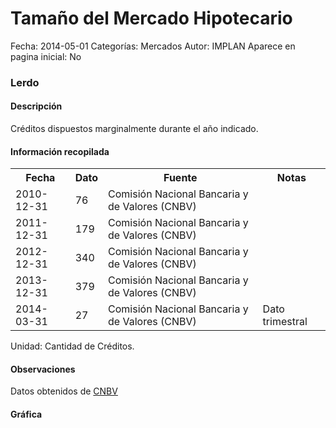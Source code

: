 Tamaño del Mercado Hipotecario
=====

Fecha: 2014-05-01
Categorías: Mercados
Autor: IMPLAN
Aparece en pagina inicial: No

### Lerdo

#### Descripción

Créditos dispuestos marginalmente durante el año indicado.

#### Información recopilada

<table class="table table-hover table-bordered">
  <tr><th>Fecha</th><th>Dato</th><th>Fuente</th><th>Notas</th></tr>
  <tr><td>2010-12-31</td><td>76</td><td>Comisión Nacional Bancaria y de Valores (CNBV)</td><td></td></tr>
  <tr><td>2011-12-31</td><td>179</td><td>Comisión Nacional Bancaria y de Valores (CNBV)</td><td></td></tr>
  <tr><td>2012-12-31</td><td>340</td><td>Comisión Nacional Bancaria y de Valores (CNBV)</td><td></td></tr>
  <tr><td>2013-12-31</td><td>379</td><td>Comisión Nacional Bancaria y de Valores (CNBV)</td><td></td></tr>
  <tr><td>2014-03-31</td><td>27</td><td>Comisión Nacional Bancaria y de Valores (CNBV)</td><td>Dato trimestral</td></tr>
</table>

Unidad: Cantidad de Créditos.

#### Observaciones

Datos obtenidos de [CNBV](http://portafoliodeinformacion.cnbv.gob.mx/bm1/Paginas/carteravivienda.aspx)

#### Gráfica

<div id="Morrisvlkmvrep" class="grafica"></div>
  <!-- JAVASCRIPT DE LA GRAFICA EN Morrisvlkmvrep -->
  <script>
  new Morris.Bar({
    element: 'Morrisvlkmvrep',
    data: [
      { fecha: '2010-12-31', dato: 76 },
      { fecha: '2011-12-31', dato: 179 },
      { fecha: '2012-12-31', dato: 340 },
      { fecha: '2013-12-31', dato: 379 },
      { fecha: '2014-03-31', dato: 27 }
    ],
    xkey: 'fecha',
    ykeys: ['dato'],
    labels: ['Dato'],
    barColors: ['#FF5B02']
  });
  </script>
